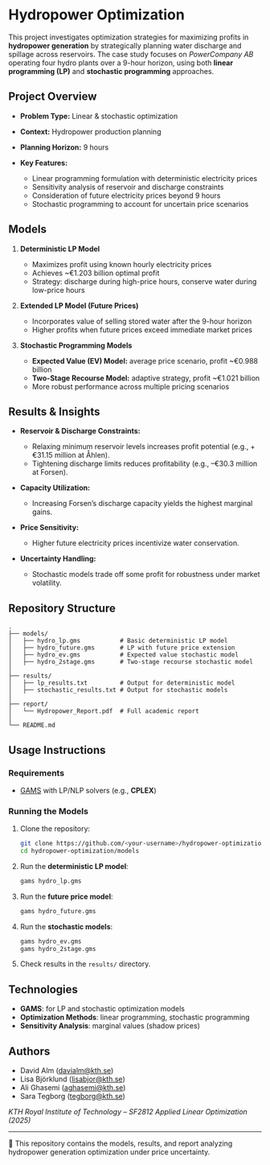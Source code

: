# Hydropower Optimization

This project investigates optimization strategies for maximizing profits in **hydropower generation** by strategically planning water discharge and spillage across reservoirs. The case study focuses on *PowerCompany AB* operating four hydro plants over a 9-hour horizon, using both **linear programming (LP)** and **stochastic programming** approaches.

## Project Overview

* **Problem Type:** Linear & stochastic optimization
* **Context:** Hydropower production planning
* **Planning Horizon:** 9 hours
* **Key Features:**

  * Linear programming formulation with deterministic electricity prices
  * Sensitivity analysis of reservoir and discharge constraints
  * Consideration of future electricity prices beyond 9 hours
  * Stochastic programming to account for uncertain price scenarios

## Models

1. **Deterministic LP Model**

   * Maximizes profit using known hourly electricity prices
   * Achieves ~€1.203 billion optimal profit
   * Strategy: discharge during high-price hours, conserve water during low-price hours

2. **Extended LP Model (Future Prices)**

   * Incorporates value of selling stored water after the 9-hour horizon
   * Higher profits when future prices exceed immediate market prices

3. **Stochastic Programming Models**

   * **Expected Value (EV) Model:** average price scenario, profit ~€0.988 billion
   * **Two-Stage Recourse Model:** adaptive strategy, profit ~€1.021 billion
   * More robust performance across multiple pricing scenarios

## Results & Insights

* **Reservoir & Discharge Constraints:**

  * Relaxing minimum reservoir levels increases profit potential (e.g., +€31.15 million at Åhlen).
  * Tightening discharge limits reduces profitability (e.g., –€30.3 million at Forsen).
* **Capacity Utilization:**

  * Increasing Forsen’s discharge capacity yields the highest marginal gains.
* **Price Sensitivity:**

  * Higher future electricity prices incentivize water conservation.
* **Uncertainty Handling:**

  * Stochastic models trade off some profit for robustness under market volatility.

## Repository Structure

```
.
├── models/
│   ├── hydro_lp.gms           # Basic deterministic LP model
│   ├── hydro_future.gms       # LP with future price extension
│   ├── hydro_ev.gms           # Expected value stochastic model
│   ├── hydro_2stage.gms       # Two-stage recourse stochastic model
│
├── results/
│   ├── lp_results.txt         # Output for deterministic model
│   ├── stochastic_results.txt # Output for stochastic models
│
├── report/
│   └── Hydropower_Report.pdf  # Full academic report
│
└── README.md
```

## Usage Instructions

### Requirements

* [GAMS](https://www.gams.com/download/) with LP/NLP solvers (e.g., **CPLEX**)

### Running the Models

1. Clone the repository:

   ```bash
   git clone https://github.com/<your-username>/hydropower-optimization.git
   cd hydropower-optimization/models
   ```

2. Run the **deterministic LP model**:

   ```bash
   gams hydro_lp.gms
   ```

3. Run the **future price model**:

   ```bash
   gams hydro_future.gms
   ```

4. Run the **stochastic models**:

   ```bash
   gams hydro_ev.gms
   gams hydro_2stage.gms
   ```

5. Check results in the `results/` directory.

## Technologies

* **GAMS**: for LP and stochastic optimization models
* **Optimization Methods**: linear programming, stochastic programming
* **Sensitivity Analysis**: marginal values (shadow prices)

## Authors

* David Alm ([davialm@kth.se](mailto:davialm@kth.se))
* Lisa Björklund ([lisabjor@kth.se](mailto:lisabjor@kth.se))
* Ali Ghasemi ([aghasemi@kth.se](mailto:aghasemi@kth.se))
* Sara Tegborg ([tegborg@kth.se](mailto:tegborg@kth.se))

*KTH Royal Institute of Technology – SF2812 Applied Linear Optimization (2025)*

---

📄 This repository contains the models, results, and report analyzing hydropower generation optimization under price uncertainty.
